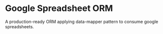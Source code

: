 # Google Spreadsheet ORM

A production-ready ORM applying data-mapper pattern to consume google spreadsheets.
